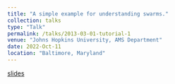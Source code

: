 ```yaml
---
title: "A simple example for understanding swarms."
collection: talks
type: "Talk"
permalink: /talks/2013-03-01-tutorial-1
venue: "Johns Hopkins University, AMS Department"
date: 2022-Oct-11
location: "Baltimore, Maryland"
---
```


[slides](https://docs.google.com/presentation/d/e/2PACX-1vQ8oaCj_x1UwjerVX088T1hmpUQ7IJCqzPfrkDe7uPp3qECOj4x-3JEW42evw7d7g/pub?start=false&loop=false&delayms=3000&slide=id.p2)
